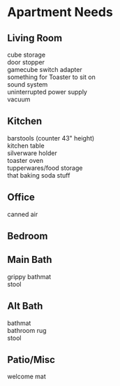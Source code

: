 # Apartment Needs

## Living Room

cube storage  
door stopper  
gamecube switch adapter  
something for Toaster to sit on  
sound system  
uninterrupted power supply  
vacuum

## Kitchen

barstools (counter 43" height)  
kitchen table  
silverware holder  
toaster oven  
tupperwares/food storage  
that baking soda stuff  

## Office

canned air  

## Bedroom

## Main Bath

grippy bathmat  
stool  

## Alt Bath

bathmat  
bathroom rug  
stool  

## Patio/Misc

welcome mat  
